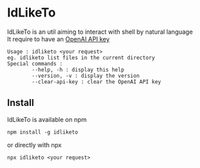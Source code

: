 # IdLikeTo
IdLikeTo is an util aiming to interact with shell by natural language  
It require to have an [OpenAI API key](https://platform.openai.com/account/api-keys)

```
Usage : idliketo <your request>
eg. idliketo list files in the current directory
Special commands :
        --help, -h : display this help
        --version, -v : display the version
        --clear-api-key : clear the OpenAI API key
```

## Install
IdLikeTo is available on npm
```
npm install -g idliketo
```
or directly with npx
```
npx idliketo <your request>
```